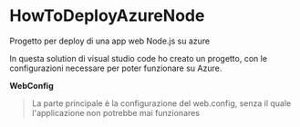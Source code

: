# HowToDeployAzureNode

Progetto per deploy di una app web Node.js su azure

In questa solution di visual studio code ho creato un progetto, con le configurazioni necessare per poter funzionare su Azure.

**WebConfig**
>La parte principale è la configurazione del web.config, senza il quale l'applicazione non potrebbe mai funzionares

